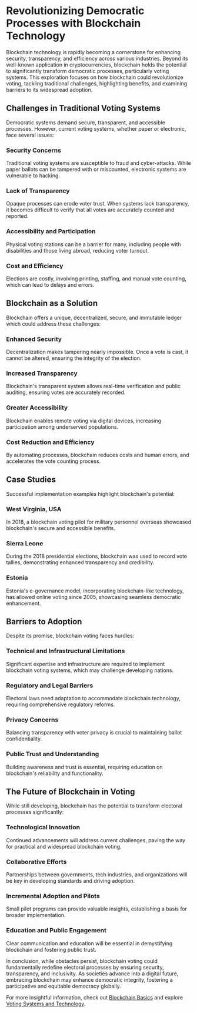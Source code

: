 # Revolutionizing Democratic Processes with Blockchain Technology

Blockchain technology is rapidly becoming a cornerstone for enhancing security, transparency, and efficiency across various industries. Beyond its well-known application in cryptocurrencies, blockchain holds the potential to significantly transform democratic processes, particularly voting systems. This exploration focuses on how blockchain could revolutionize voting, tackling traditional challenges, highlighting benefits, and examining barriers to its widespread adoption.

## Challenges in Traditional Voting Systems

Democratic systems demand secure, transparent, and accessible processes. However, current voting systems, whether paper or electronic, face several issues:

### Security Concerns

Traditional voting systems are susceptible to fraud and cyber-attacks. While paper ballots can be tampered with or miscounted, electronic systems are vulnerable to hacking.

### Lack of Transparency

Opaque processes can erode voter trust. When systems lack transparency, it becomes difficult to verify that all votes are accurately counted and reported.

### Accessibility and Participation

Physical voting stations can be a barrier for many, including people with disabilities and those living abroad, reducing voter turnout.

### Cost and Efficiency

Elections are costly, involving printing, staffing, and manual vote counting, which can lead to delays and errors.

## Blockchain as a Solution

Blockchain offers a unique, decentralized, secure, and immutable ledger which could address these challenges:

### Enhanced Security

Decentralization makes tampering nearly impossible. Once a vote is cast, it cannot be altered, ensuring the integrity of the election.

### Increased Transparency

Blockchain's transparent system allows real-time verification and public auditing, ensuring votes are accurately recorded.

### Greater Accessibility

Blockchain enables remote voting via digital devices, increasing participation among underserved populations.

### Cost Reduction and Efficiency

By automating processes, blockchain reduces costs and human errors, and accelerates the vote counting process.

## Case Studies

Successful implementation examples highlight blockchain's potential:

### West Virginia, USA

In 2018, a blockchain voting pilot for military personnel overseas showcased blockchain's secure and accessible benefits.

### Sierra Leone

During the 2018 presidential elections, blockchain was used to record vote tallies, demonstrating enhanced transparency and credibility.

### Estonia

Estonia's e-governance model, incorporating blockchain-like technology, has allowed online voting since 2005, showcasing seamless democratic enhancement.

## Barriers to Adoption

Despite its promise, blockchain voting faces hurdles:

### Technical and Infrastructural Limitations

Significant expertise and infrastructure are required to implement blockchain voting systems, which may challenge developing nations.

### Regulatory and Legal Barriers

Electoral laws need adaptation to accommodate blockchain technology, requiring comprehensive regulatory reforms.

### Privacy Concerns

Balancing transparency with voter privacy is crucial to maintaining ballot confidentiality.

### Public Trust and Understanding

Building awareness and trust is essential, requiring education on blockchain's reliability and functionality.

## The Future of Blockchain in Voting

While still developing, blockchain has the potential to transform electoral processes significantly:

### Technological Innovation

Continued advancements will address current challenges, paving the way for practical and widespread blockchain voting.

### Collaborative Efforts

Partnerships between governments, tech industries, and organizations will be key in developing standards and driving adoption.

### Incremental Adoption and Pilots

Small pilot programs can provide valuable insights, establishing a basis for broader implementation.

### Education and Public Engagement

Clear communication and education will be essential in demystifying blockchain and fostering public trust.

In conclusion, while obstacles persist, blockchain voting could fundamentally redefine electoral processes by ensuring security, transparency, and inclusivity. As societies advance into a digital future, embracing blockchain may enhance democratic integrity, fostering a participative and equitable democracy globally.

For more insightful information, check out [Blockchain Basics](https://www.ibm.com/blockchain/what-is-blockchain) and explore [Voting Systems and Technology](https://www.verifiedvoting.org/).